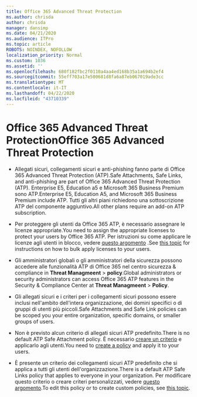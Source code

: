 ```yaml
---
title: Office 365 Advanced Threat Protection
ms.author: chrisda
author: chrisda
manager: dansimp
ms.date: 04/21/2020
ms.audience: ITPro
ms.topic: article
ROBOTS: NOINDEX, NOFOLLOW
localization_priority: Normal
ms.custom: 1036
ms.assetid: ''
ms.openlocfilehash: 680f182fbc2f0110a4aa4ed168b35a1a694b2ef4
ms.sourcegitcommit: 55eff703a17e500681d8fa6a87eb067019ade3cc
ms.translationtype: MT
ms.contentlocale: it-IT
ms.lasthandoff: 04/22/2020
ms.locfileid: "43710339"
---
```

# <a name="office-365-advanced-threat-protection"></a><span data-ttu-id="c3d57-102">Office 365 Advanced Threat Protection</span><span class="sxs-lookup"><span data-stu-id="c3d57-102">Office 365 Advanced Threat Protection</span></span>

- <span data-ttu-id="c3d57-103">Allegati sicuri, collegamenti sicuri e anti-phishing fanno parte di Office 365 Advanced Threat Protection (ATP).</span><span class="sxs-lookup"><span data-stu-id="c3d57-103">Safe Attachments, Safe Links, and anti-phishing are part of Office 365 Advanced Threat Protection (ATP).</span></span> <span data-ttu-id="c3d57-104">Enterprise E5, Education a5 e Microsoft 365 Business Premium sono ATP.</span><span class="sxs-lookup"><span data-stu-id="c3d57-104">Enterprise E5, Education A5, and Microsoft 365 Business Premium include ATP.</span></span> <span data-ttu-id="c3d57-105">Tutti gli altri piani richiedono una sottoscrizione ATP del componente aggiuntivo.</span><span class="sxs-lookup"><span data-stu-id="c3d57-105">All other plans require an add-on ATP subscription.</span></span>

- <span data-ttu-id="c3d57-106">Per proteggere gli utenti da Office 365 ATP, è necessario assegnare le licenze appropriate.</span><span class="sxs-lookup"><span data-stu-id="c3d57-106">You need to assign the appropriate licenses to protect your users by Office 365 ATP.</span></span> <span data-ttu-id="c3d57-107">Per istruzioni su come applicare le licenze agli utenti in blocco, vedere [questo argomento](https://docs.microsoft.com/office365/admin/subscriptions-and-billing/assign-licenses-to-users) .</span><span class="sxs-lookup"><span data-stu-id="c3d57-107">See [this topic](https://docs.microsoft.com/office365/admin/subscriptions-and-billing/assign-licenses-to-users) for instructions on how to bulk apply licenses to your users.</span></span>

- <span data-ttu-id="c3d57-108">Gli amministratori globali o gli amministratori della sicurezza possono accedere alle funzionalità ATP di Office 365 nel centro sicurezza & compliance in **Threat Managmeent** \> **policy**.</span><span class="sxs-lookup"><span data-stu-id="c3d57-108">Global administrators or security administrators can access Office 365 ATP features in the Security & Compliance Center at **Threat Managmeent** \> **Policy**.</span></span>

- <span data-ttu-id="c3d57-109">Gli allegati sicuri e i criteri per i collegamenti sicuri possono essere inclusi nell'ambito dell'intera organizzazione, dei domini specifici o di gruppi di utenti più piccoli.</span><span class="sxs-lookup"><span data-stu-id="c3d57-109">Safe Attachments and Safe Link policies can be scoped you your entire organization, specific domains, or smaller groups of users.</span></span>

- <span data-ttu-id="c3d57-110">Non è previsto alcun criterio di allegati sicuri ATP predefinito.</span><span class="sxs-lookup"><span data-stu-id="c3d57-110">There is no default ATP Safe Attachment policy.</span></span> <span data-ttu-id="c3d57-111">È necessario [creare un criterio](https://docs.microsoft.com/office365/securitycompliance/set-up-atp-safe-attachments-policies) e applicarlo agli utenti.</span><span class="sxs-lookup"><span data-stu-id="c3d57-111">You need to [create a policy](https://docs.microsoft.com/office365/securitycompliance/set-up-atp-safe-attachments-policies) and apply it to your users.</span></span>

- <span data-ttu-id="c3d57-112">È presente un criterio dei collegamenti sicuri ATP predefinito che si applica a tutti gli utenti dell'organizzazione.</span><span class="sxs-lookup"><span data-stu-id="c3d57-112">There is a default ATP Safe Links policy that applies to everyone in your organization.</span></span> <span data-ttu-id="c3d57-113">Per modificare questo criterio o creare criteri personalizzati, vedere [questo argomento](https://docs.microsoft.com/office365/securitycompliance/set-up-atp-safe-links-policies).</span><span class="sxs-lookup"><span data-stu-id="c3d57-113">To edit this policy or to create custom policies, see [this topic](https://docs.microsoft.com/office365/securitycompliance/set-up-atp-safe-links-policies).</span></span>
